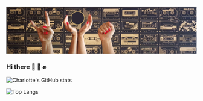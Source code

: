 ![Header](/Bannière2021.png)


### Hi there :love_you_gesture: :seedling: :fist: 

![Charlotte's GitHub stats](https://github-readme-stats.vercel.app/api?username=Charlotte-Men&hide=stars&theme=great-gatsby)

![Top Langs](https://github-readme-stats.vercel.app/api/top-langs/?username=Charlotte-Men&theme=great-gatsby&layout=compact)



<!--
**Charlotte-Men/Charlotte-Men** is a ✨ _special_ ✨ repository because its `README.md` (this file) appears on your GitHub profile.

Here are some ideas to get you started:

- 🔭 I’m currently working on ...
- 🌱 I’m currently learning ...
- 👯 I’m looking to collaborate on ...
- 🤔 I’m looking for help with ...
- 💬 Ask me about ...
- 📫 How to reach me: ...
- 😄 Pronouns: ...
- ⚡ Fun fact: ...
-->
